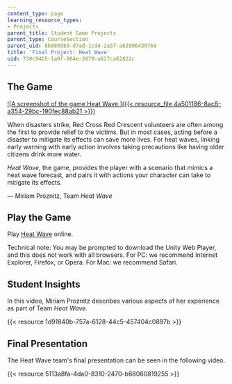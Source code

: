 ```yaml
---
content_type: page
learning_resource_types:
- Projects
parent_title: Student Game Projects
parent_type: CourseSection
parent_uid: 8b0895b3-d7ad-1cd4-2a5f-ab2996439769
title: 'Final Project: Heat Wave'
uid: 730c94b5-1a9f-064e-2879-a827ca62822c
---
```


The Game
--------

[![A screenshot of the game Heat Wave.]({{< resource_file 4a501186-8ac8-a354-29bc-190fec88ab21 >}})  
](/ans7870/CMS/CMS.611/f14/games/heatwave/index.html)

When disasters strike, Red Cross Red Crescent volunteers are often among the first to provide relief to the victims. But in most cases, acting before a disaster to mitigate its effects can save more lives. For heat waves, linking early warning with early action involves taking precautions like having older citizens drink more water.

_Heat Wave_, the game, provides the player with a scenario that mimics a heat wave forecast, and pairs it with actions your character can take to mitigate its effects.

— Miriam Proznitz, Team _Heat Wave_

Play the Game
-------------

Play [Heat Wave](/ans7870/CMS/CMS.611/f14/games/heatwave/index.html  ) online. 

Technical note: You may be prompted to download the Unity Web Player, and this does not work with all browsers. For PC: we recommend Internet Explorer, Firefox, or Opera. For Mac: we recommend Safari.

Student Insights
----------------

In this video, Miriam Proznitz describes various aspects of her experience as part of Team _Heat Wave_.

{{< resource 1d91840b-757a-6128-44c5-457404c0897b >}}

Final Presentation
------------------

The Heat Wave team's final presentation can be seen in the following video.

{{< resource 5113a8fa-4da0-8310-2470-b68060819255 >}}